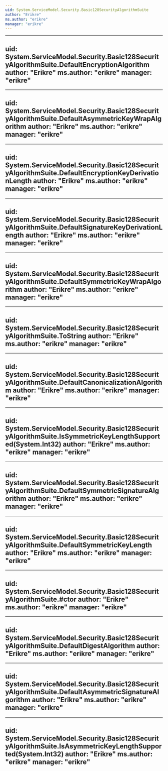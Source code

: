 ```yaml
---
uid: System.ServiceModel.Security.Basic128SecurityAlgorithmSuite
author: "Erikre"
ms.author: "erikre"
manager: "erikre"
---
```


---
uid: System.ServiceModel.Security.Basic128SecurityAlgorithmSuite.DefaultEncryptionAlgorithm
author: "Erikre"
ms.author: "erikre"
manager: "erikre"
---

---
uid: System.ServiceModel.Security.Basic128SecurityAlgorithmSuite.DefaultAsymmetricKeyWrapAlgorithm
author: "Erikre"
ms.author: "erikre"
manager: "erikre"
---

---
uid: System.ServiceModel.Security.Basic128SecurityAlgorithmSuite.DefaultEncryptionKeyDerivationLength
author: "Erikre"
ms.author: "erikre"
manager: "erikre"
---

---
uid: System.ServiceModel.Security.Basic128SecurityAlgorithmSuite.DefaultSignatureKeyDerivationLength
author: "Erikre"
ms.author: "erikre"
manager: "erikre"
---

---
uid: System.ServiceModel.Security.Basic128SecurityAlgorithmSuite.DefaultSymmetricKeyWrapAlgorithm
author: "Erikre"
ms.author: "erikre"
manager: "erikre"
---

---
uid: System.ServiceModel.Security.Basic128SecurityAlgorithmSuite.ToString
author: "Erikre"
ms.author: "erikre"
manager: "erikre"
---

---
uid: System.ServiceModel.Security.Basic128SecurityAlgorithmSuite.DefaultCanonicalizationAlgorithm
author: "Erikre"
ms.author: "erikre"
manager: "erikre"
---

---
uid: System.ServiceModel.Security.Basic128SecurityAlgorithmSuite.IsSymmetricKeyLengthSupported(System.Int32)
author: "Erikre"
ms.author: "erikre"
manager: "erikre"
---

---
uid: System.ServiceModel.Security.Basic128SecurityAlgorithmSuite.DefaultSymmetricSignatureAlgorithm
author: "Erikre"
ms.author: "erikre"
manager: "erikre"
---

---
uid: System.ServiceModel.Security.Basic128SecurityAlgorithmSuite.DefaultSymmetricKeyLength
author: "Erikre"
ms.author: "erikre"
manager: "erikre"
---

---
uid: System.ServiceModel.Security.Basic128SecurityAlgorithmSuite.#ctor
author: "Erikre"
ms.author: "erikre"
manager: "erikre"
---

---
uid: System.ServiceModel.Security.Basic128SecurityAlgorithmSuite.DefaultDigestAlgorithm
author: "Erikre"
ms.author: "erikre"
manager: "erikre"
---

---
uid: System.ServiceModel.Security.Basic128SecurityAlgorithmSuite.DefaultAsymmetricSignatureAlgorithm
author: "Erikre"
ms.author: "erikre"
manager: "erikre"
---

---
uid: System.ServiceModel.Security.Basic128SecurityAlgorithmSuite.IsAsymmetricKeyLengthSupported(System.Int32)
author: "Erikre"
ms.author: "erikre"
manager: "erikre"
---
